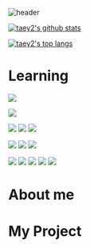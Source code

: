 ![header](https://capsule-render.vercel.app/api?type=slice&color=ceddf2&height=300&section=header&text=taey2&fontSize=70&fontColor=4974a5)

[![taey2's github stats](https://github-readme-stats.vercel.app/api?username=taey2&show_icons=true&theme=dracula)](https://github.com/anuraghazra/github-readme-stats)

[![taey2's top langs](https://github-readme-stats.vercel.app/api/top-langs/?username=taey2&layout=compact&hide=Visual%20Basic&theme=dracula)](https://github.com/anuraghazra/github-readme-stats)


 </hr/>
<h1> Learning </h1>
<span target="_blank"><img src="https://img.shields.io/badge/Spring boot-339933?style=flat-square&logo=springboot&logoColor=white"/>

<a target="_blank"><img src="https://img.shields.io/badge/Java-339933?style=flat-square&logo=java&logoColor=white"/></a>

<a target="_blank"><img src="https://img.shields.io/badge/Linux-339933?style=flat-square&logo=linux&logoColor=white"/></a>
<a target="_blank"><img src="https://img.shields.io/badge/Docker-339933?style=flat-square&logo=docker&logoColor=white"/></a>
<a target="_blank"><img src="https://img.shields.io/badge/AWS-339933?style=flat-square&logo=amazon&logoColor=white"/></a>

<a target="_blank"><img src="https://img.shields.io/badge/OracleDB-339933?style=flat-square&logo=oracle&logoColor=white"/></a>
<a target="_blank"><img src="https://img.shields.io/badge/MariaDB-339933?style=flat-square&logo=mariadb&logoColor=white"/></a>
<a target="_blank"><img src="https://img.shields.io/badge/MYSQL-339933?style=flat-square&logo=MYSQL&logoColor=white"/></a>

<a target="_blank"><img src="https://img.shields.io/badge/CSS-339933?style=flat-square&logo=css3&logoColor=white"/></a>
<a target="_blank"><img src="https://img.shields.io/badge/HTML-339933?style=flat-square&logo=html5&logoColor=white"/></a>
<a target="_blank"><img src="https://img.shields.io/badge/JavaScript-339933?style=flat-square&logo=javascript&logoColor=white"/></a>
<a target="_blank"><img src="https://img.shields.io/badge/React-339933?style=flat-square&logo=react&logoColor=white"/></a>
 <a target="_blank"><img src="https://img.shields.io/badge/Nexacro-339933?style=flat-square&logo=Nexacro&logoColor=white"/></a>


<h1> About me </h1>


<h1> My Project </h1>
